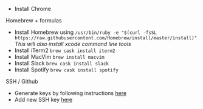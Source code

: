- Install Chrome

Homebrew + formulas
- Install Homebrew using `/usr/bin/ruby -e "$(curl -fsSL https://raw.githubusercontent.com/Homebrew/install/master/install)"` *This will also install xcode command line tools*
- Install iTerm2 `brew cask install iterm2`
- Install MacVim `brew install macvim`
- Install Slack `brew cask install slack`
- Install Spotify `brew cask install spotify`

SSH / Github
- Generate keys by following instructions [here](https://help.github.com/articles/generating-a-new-ssh-key-and-adding-it-to-the-ssh-agent/)
- Add new SSH key [here](https://github.com/settings/keys)
